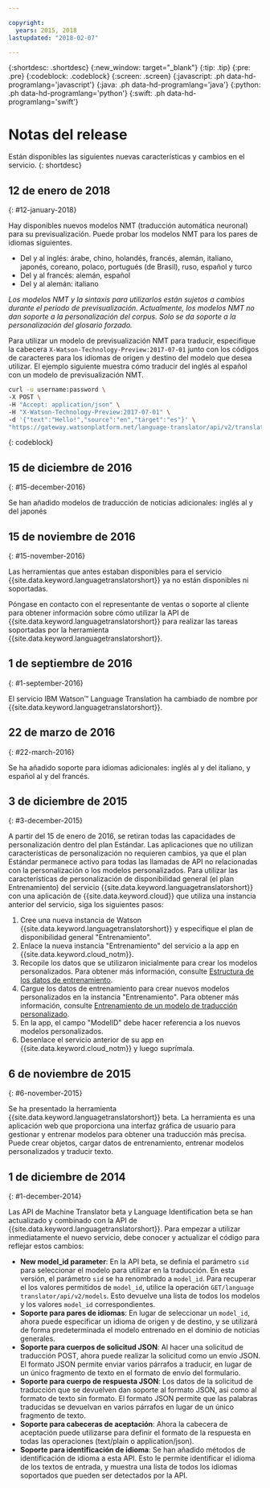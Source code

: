 ```yaml
---

copyright:
  years: 2015, 2018
lastupdated: "2018-02-07"

---
```


{:shortdesc: .shortdesc}
{:new_window: target="_blank"}
{:tip: .tip}
{:pre: .pre}
{:codeblock: .codeblock}
{:screen: .screen}
{:javascript: .ph data-hd-programlang='javascript'}
{:java: .ph data-hd-programlang='java'}
{:python: .ph data-hd-programlang='python'}
{:swift: .ph data-hd-programlang='swift'}

# Notas del release

Están disponibles las siguientes nuevas características y cambios en el servicio.
{: shortdesc}

## 12 de enero de 2018
{: #12-january-2018}

Hay disponibles nuevos modelos NMT (traducción automática neuronal) para su previsualización. Puede probar los modelos NMT para los pares de idiomas siguientes. 

- Del y al inglés: árabe, chino, holandés, francés, alemán, italiano, japonés, coreano, polaco, portugués (de Brasil), ruso, español y turco
- Del y al francés: alemán, español
- Del y al alemán: italiano

*Los modelos NMT y la sintaxis para utilizarlos están sujetos a cambios durante el periodo de previsualización. Actualmente, los modelos NMT no dan soporte a la personalización del corpus. Solo se da soporte a la personalización del glosario forzado.*

Para utilizar un modelo de previsualización NMT para traducir, especifique la cabecera `X-Watson-Technology-Preview:2017-07-01` junto con los códigos de caracteres para los idiomas de origen y destino del modelo que desea utilizar. El ejemplo siguiente muestra cómo traducir del inglés al español con un modelo de previsualización NMT.

```bash
curl -u username:password \
-X POST \
-H "Accept: application/json" \
-H "X-Watson-Technology-Preview:2017-07-01" \
-d '{"text":"Hello!","source":"en","target":"es"}' \
"https://gateway.watsonplatform.net/language-translator/api/v2/translate"
```
{: codeblock}


## 15 de diciembre de 2016
{: #15-december-2016}

Se han añadido modelos de traducción de noticias adicionales: inglés al y del japonés

## 15 de noviembre de 2016
{: #15-november-2016}

Las herramientas que antes estaban disponibles para el servicio {{site.data.keyword.languagetranslatorshort}} ya no están disponibles ni soportadas. 

Póngase en contacto con el representante de ventas o soporte al cliente para obtener información sobre cómo utilizar la API de {{site.data.keyword.languagetranslatorshort}} para realizar las tareas soportadas por la herramienta {{site.data.keyword.languagetranslatorshort}}.

## 1 de septiembre de 2016
{: #1-september-2016}

El servicio IBM Watson&trade; Language Translation ha cambiado de nombre por {{site.data.keyword.languagetranslatorshort}}.

## 22 de marzo de 2016
{: #22-march-2016}

Se ha añadido soporte para idiomas adicionales: inglés al y del italiano, y español al y del francés.

## 3 de diciembre de 2015
{: #3-december-2015}

A partir del 15 de enero de 2016, se retiran todas las capacidades de personalización dentro del plan Estándar. Las aplicaciones que no utilizan características de personalización no requieren cambios, ya que el plan Estándar permanece activo para todas las llamadas de API no relacionadas con la personalización o los modelos personalizados. Para utilizar las características de personalización de disponibilidad general (el plan Entrenamiento) del servicio {{site.data.keyword.languagetranslatorshort}} con una aplicación de {{site.data.keyword.cloud}} que utiliza una instancia anterior del servicio, siga los siguientes pasos:

1.  Cree una nueva instancia de Watson {{site.data.keyword.languagetranslatorshort}} y especifique el plan de disponibilidad general "Entrenamiento".
1.  Enlace la nueva instancia "Entrenamiento" del servicio a la app en {{site.data.keyword.cloud_notm}}.
1.  Recopile los datos que se utilizaron inicialmente para crear los modelos personalizados. Para obtener más información, consulte [Estructura de los datos de entrenamiento](/docs/services/language-translator/customizing.html#structure).
1.  Cargue los datos de entrenamiento para crear nuevos modelos personalizados en la instancia "Entrenamiento". Para obtener más información, consulte [Entrenamiento de un modelo de traducción personalizado](/docs/services/language-translator/customizing.html#training).
1.  En la app, el campo "ModelID" debe hacer referencia a los nuevos modelos personalizados.
1.  Desenlace el servicio anterior de su app en {{site.data.keyword.cloud_notm}} y luego suprímala.

## 6 de noviembre de 2015
{: #6-november-2015}

Se ha presentado la herramienta {{site.data.keyword.languagetranslatorshort}} beta. La herramienta es una aplicación web que proporciona una interfaz gráfica de usuario para gestionar y entrenar modelos para obtener una traducción más precisa. Puede crear objetos, cargar datos de entrenamiento, entrenar modelos personalizados y traducir texto.

## 1 de diciembre de 2014
{: #1-december-2014}

Las API de Machine Translator beta y Language Identification beta se han actualizado y combinado con la API de {{site.data.keyword.languagetranslatorshort}}. Para empezar a utilizar inmediatamente el nuevo servicio, debe conocer y actualizar el código para reflejar estos cambios:

- **New model\_id parameter**: En la API beta, se definía el parámetro `sid` para seleccionar el modelo para utilizar en la traducción. En esta versión, el parámetro `sid` se ha renombrado a `model_id`. Para recuperar el los valores permitidos de `model_id`, utilice la operación `GET/language  translator/api/v2/models`. Esto devuelve una lista de todos los modelos y los valores `model_id` correspondientes.
- **Soporte para pares de idiomas**: En lugar de seleccionar un `model_id`, ahora puede especificar un idioma de origen y de destino, y se utilizará de forma predeterminada el modelo entrenado en el dominio de noticias generales.
- **Soporte para cuerpos de solicitud JSON**: Al hacer una solicitud de traducción POST, ahora puede realizar la solicitud como un envío JSON. El formato JSON permite enviar varios párrafos a traducir, en lugar de un único fragmento de texto en el formato de envío del formulario.
- **Soporte para cuerpo de respuesta JSON**: Los datos de la solicitud de traducción que se devuelven dan soporte al formato JSON, así como al formato de texto sin formato. El formato JSON permite que las palabras traducidas se devuelvan en varios párrafos en lugar de un único fragmento de texto.
- **Soporte para cabeceras de aceptación**: Ahora la cabecera de aceptación puede utilizarse para definir el formato de la respuesta en todas las operaciones (text/plain o application/json).
- **Soporte para identificación de idioma**: Se han añadido métodos de identificación de idioma a esta API. Esto le permite identificar el idioma de los textos de entrada, y muestra una lista de todos los idiomas soportados que pueden ser detectados por la API.

